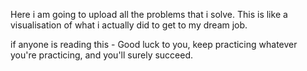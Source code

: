 Here i am going to upload all the problems that i solve. This is like a visualisation of what i actually did to get to my dream job. 

if anyone is reading this - Good luck to you, keep practicing whatever you're practicing, and you'll surely succeed. 
